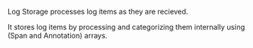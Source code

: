 Log Storage processes log items as they are recieved. 

It stores log items by processing and categorizing them internally using (Span and Annotation) arrays.
